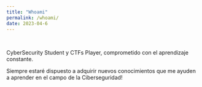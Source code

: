 ```yaml
---
title: "Whoami"
permalink: /whoami/
date: 2023-04-6
---
```

<br>

CyberSecurity Student y CTFs Player, comprometido con el aprendizaje constante.

Siempre estaré dispuesto a adquirir nuevos conocimientos que me ayuden a aprender en el campo de la Ciberseguridad!

